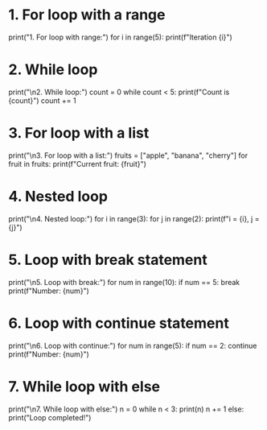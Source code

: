 # 1. For loop with a range
print("1. For loop with range:")
for i in range(5):
    print(f"Iteration {i}")

# 2. While loop
print("\n2. While loop:")
count = 0
while count < 5:
    print(f"Count is {count}")
    count += 1

# 3. For loop with a list
print("\n3. For loop with a list:")
fruits = ["apple", "banana", "cherry"]
for fruit in fruits:
    print(f"Current fruit: {fruit}")

# 4. Nested loop
print("\n4. Nested loop:")
for i in range(3):
    for j in range(2):
        print(f"i = {i}, j = {j}")

# 5. Loop with break statement
print("\n5. Loop with break:")
for num in range(10):
    if num == 5:
        break
    print(f"Number: {num}")

# 6. Loop with continue statement
print("\n6. Loop with continue:")
for num in range(5):
    if num == 2:
        continue
    print(f"Number: {num}")

# 7. While loop with else
print("\n7. While loop with else:")
n = 0
while n < 3:
    print(n)
    n += 1
else:
    print("Loop completed!")
